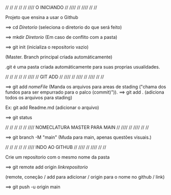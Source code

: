 // // // // // //// O INICIANDO  // //// // //// // //

Projeto que ensina a usar o Github

==> cd _Diretorio_ (seleciona o diretorio do que será feito)

==> mkdir _Diretorio_ (Em caso de conflito com a pasta)

==> git init (inicializa o repositorio vazio) 

(Master. Branch principal criada automáticamente)

.git é uma pasta criada automáticamente para suas proprias usualidades. 

// // // // // //// // GIT ADD // //// // //// // //// // //



==> git add _nomeFile_ (Manda os arquivos para areas de stading ("chama dos fundos para ser empurrado para o palco (commit)")). 
==> git add . (adiciona todos os arquivos para stading)

Ex: git add Readme.md (adicionar o arquivo)


==> git status 




// // // // // ////  NOMECLATURA MASTER PARA MAIN  // //// // //// // //



==> git branch -M "main" (Muda para main, apenas questões visuais.)




// // // // // //// INDO AO GITHUB  // //// // //// // //

Crie um repositorio com o mesmo nome da pasta 


==> git remote add origin _linkrepositorio_

(remote, coneção / add para adicionar / origin para o nome no github / link)



==> git push -u origin main


